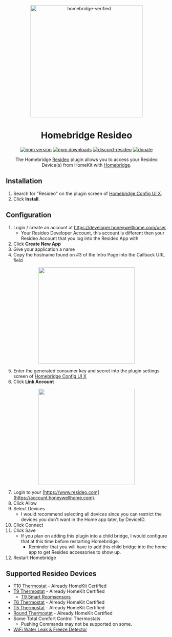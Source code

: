 <span align="center">

<a href="https://github.com/homebridge/verified/blob/latest/verified-plugins.json"><img alt="homebridge-verified" src="https://raw.githubusercontent.com/homebridge-plugins/homebridge-resideo/latest/branding/Homebridge_x_Resideo.svg?sanitize=true" width="350px"></a>

# Homebridge Resideo

<a href="https://www.npmjs.com/package/homebridge-resideo"><img title="npm version" src="https://badgen.net/npm/v/homebridge-resideo?icon=npm&label" ></a>
<a href="https://www.npmjs.com/package/homebridge-resideo"><img title="npm downloads" src="https://badgen.net/npm/dt/homebridge-resideo?label=downloads" ></a>
<a href="https://discord.gg/8fpZA4S"><img title="discord-resideo" src="https://badgen.net/discord/online-members/8fpZA4S?icon=discord&label=discord" ></a>
<a href="https://paypal.me/donavanbecker"><img title="donate" src="https://badgen.net/badge/donate/paypal/yellow" ></a>

<p>The Homebridge <a href="https://resideo.com">Resideo</a>
plugin allows you to access your Resideo Device(s) from HomeKit with
  <a href="https://homebridge.io">Homebridge</a>.
</p>

</span>

## Installation

1. Search for "Resideo" on the plugin screen of [Homebridge Config UI X](https://github.com/oznu/homebridge-config-ui-x).
2. Click **Install**.

## Configuration

1. Login / create an account at https://developer.honeywellhome.com/user
   - Your Resideo Developer Account, this account is different then your Resideo Account that you log into the Resideo App with
2. Click **Create New App**
3. Give your application a name
4. Copy the hostname found on #3 of the Intro Page into the Callback URL field

<p align="center">

<img src="https://user-images.githubusercontent.com/9875439/192078620-6998511c-1c11-4e06-b7e1-475b22ef5180.png" width="300px">

</p>

5. Enter the generated consumer key and secret into the plugin settings screen of [Homebridge Config UI X](https://github.com/oznu/homebridge-config-ui-x)
6. Click **Link Account**

<p align="center">

<img src="https://user-images.githubusercontent.com/9875439/192078614-e568d121-e0e4-4123-bdda-4238e8a6e601.png" width="300px">

</p>

7. Login to your [https://www.resideo.com](https://account.honeywellhome.com).
8. Click Allow
9. Select Devices
   - I would recommend selecting all devices since you can restrict the devices you don't want in the Home app later, by DeviceID.
10. Click Connect
11. Click Save
    - If you plan on adding this plugin into a child bridge, I would configure that at this time before restarting Homebridge.
      - Reminder that you will have to add this child bridge into the home app to get Resideo accessories to show up.
12. Restart Homebridge

## Supported Resideo Devices

- [T10 Thermostat](https://www.resideo.com/us/en/products/air/thermostats/wifi-thermostats/t10-pro-smart-thermostat-with-redlinkr-room-sensor-thx321wfs2001w-u/) - Already HomeKit Certified
- [T9 Thermostat](https://www.resideo.com/us/en/products/air/thermostats/wifi-thermostats/t9-smart-thermostat-with-sensor-rcht9610wfsw2003-u/) - Already HomeKit Certified
  - [T9 Smart Roomsensors](https://www.resideo.com/us/en/products/air/thermostat-accessories/t9-smart-sensor-rchtsensor-1pk-u/)
- [T6 Thermostat](https://www.resideo.com/us/en/products/air/thermostats/wifi-thermostats/t6-pro-smart-thermostat-multi-stage-3-heat-2-cool-th6320wf2003-u/) - Already HomeKit Certified
- [T5 Thermostat](https://www.resideo.com/us/en/products/air/thermostats/wifi-thermostats/t5-smart-thermostat-with-c-wire-adapter-rcht8612wf2005-u/) - Already HomeKit Certified
- [Round Thermostat](https://www.resideo.com/us/en/products/air/thermostats/wifi-thermostats/the-round-smart-thermostat-rch9310wf5003-u/) - Already HomeKit Certified
- Some Total Comfort Control Thermostats
  - Pushing Commands may not be supported on some.
- [WiFi Water Leak & Freeze Detector](https://www.resideo.com/us/en/products/water/spot-leak-detection/wifi-water-leak-freeze-detector-rchw3610wf1001-u/)
